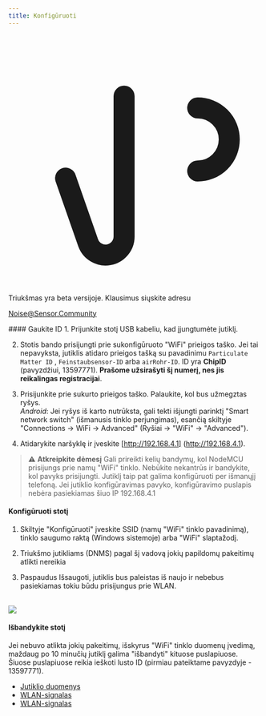 ```yaml
---
title: Konfigūruoti
---
```


  <div class="max-w-screen-xl mx-auto pb-5">
      <div class="p-2 rounded-lg bg-indigo-100 shadow-lg sm:p-3">
      <div class="flex items-center">
            <span class="p-2 rounded-lg bg-indigo-500">
              <svg class="h-8 w-8 text-white" fill="none" viewBox="0 0 24 24" stroke="currentColor">
                <path stroke-linecap="round" stroke-linejoin="round" stroke-width="2" d="M11 5.882V19.24a1.76 1.76 0 01-3.417.592l-2.147-6.15M18 13a3 3 0 100-6M5. 436 13.683A4.001 4.001 0 017 6h1.832c4.1 0 7.625-1.234 9.168-3v14c-1.543-1.766-5.067-3-9.168-3H7a3.988 3.988 0 01-1.564-.317z" >
              <svg>
            <span>
        <div class="flex flex-wrap">
          <div class="flex-wrap flex">
            <p class="pt-1 text-indigo-700 font-medium">
                Triukšmas yra beta versijoje. Klausimus siųskite adresu<p>
          <a href="mailto:Noise@Sensor.Community" class="ml-1 font-medium underline text-white hover:text-yellow-600">
                  Noise@Sensor.Community<a>
          <div>
           <div>
      <div>
    <div>
  <div>
  <div>
#### Gaukite ID
1. Prijunkite stotį USB kabeliu, kad įjungtumėte jutiklį.

2. Stotis bando prisijungti prie sukonfigūruoto "WiFi" prieigos taško. Jei tai nepavyksta, jutiklis atidaro prieigos tašką su pavadinimu `Particulate Matter ID` , `Feinstaubsensor-ID` arba `airRohr-ID`. ID yra **ChipID** (pavyzdžiui, 13597771). **Prašome užsirašyti šį numerį, nes jis reikalingas registracijai**.

3. Prisijunkite prie sukurto prieigos taško. Palaukite, kol bus užmegztas ryšys.<br>*Android*: Jei ryšys iš karto nutrūksta, gali tekti išjungti parinktį "Smart network switch" (išmanusis tinklo perjungimas), esančią skiltyje "Connections -> WiFi -> Advanced" (Ryšiai -> "WiFi" -> "Advanced").

4. Atidarykite naršyklę ir įveskite [http://192.168.4.1] (http://192.168.4.1).

> ⚠️ **Atkreipkite dėmesį** Gali prireikti kelių bandymų, kol NodeMCU prisijungs prie namų "WiFi" tinklo. Nebūkite nekantrūs ir bandykite, kol pavyks prisijungti. Jutiklį taip pat galima konfigūruoti per išmanųjį telefoną. Jei jutiklio konfigūravimas pavyko, konfigūravimo puslapis nebėra pasiekiamas šiuo IP 192.168.4.1

#### Konfigūruoti stotį
1. Skiltyje "Konfigūruoti" įveskite SSID (namų "WiFi" tinklo pavadinimą), tinklo saugumo raktą (Windows sistemoje) arba "WiFi" slaptažodį.

2. Triukšmo jutikliams (DNMS) pagal šį vadovą jokių papildomų pakeitimų atlikti nereikia

3. Paspaudus Išsaugoti, jutiklis bus paleistas iš naujo ir nebebus pasiekiamas tokiu būdu prisijungus prie WLAN.

<br>

<img src="..docsairrohr_config_initial.jpg" loading="lazy">
<br>

#### Išbandykite stotį
Jei nebuvo atlikta jokių pakeitimų, išskyrus "WiFi" tinklo duomenų įvedimą, maždaug po 10 minučių jutiklį galima "išbandyti" kituose puslapiuose. Šiuose puslapiuose reikia ieškoti lusto ID (pirmiau pateiktame pavyzdyje - 13597771).

 * [Jutiklio duomenys](www.madavi.desensorgraph.php)
 * [WLAN-signalas](www.madavi.desensorsignal.php)
 * [WLAN-signalas](www.madavi.desensorsignal.php)



